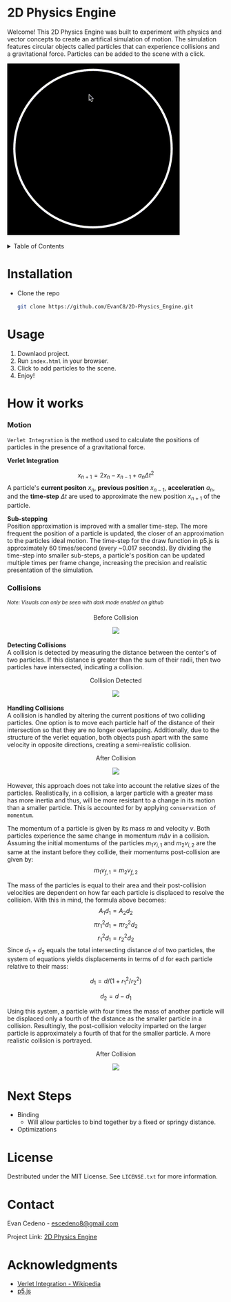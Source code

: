 # 2D Physics Engine
Welcome! This 2D Physics Engine was built to experiment with physics and vector concepts to create an artifical simulation of motion. The simulation features circular objects called particles that can experience collisions and a gravitational force. Particles can be added to the scene with a click.<br>
<!-- <img src="https://github.com/EvanC8/2D-Physics-Engine/assets/137731839/75f1ae1c-479b-4091-96eb-5752c00d31d9" width="200"> -->
![](https://github.com/EvanC8/2D-Physics-Engine/blob/main/simulation.gif)

<!-- TABLE OF CONTENTS -->
<details>
  <summary>Table of Contents</summary>
  <ol>
    <li><a href="installation">Installation</a></li>
    <li><a href="#usage">Usage</a></li>
    <li>
      <a href="#how-it-works">How it works</a>
      <ul>
        <li><a href="#motion">Motion</a></li>
        <li><a href="#collisions">Collisions</a></li>
      </ul>
    </li>
    <li><a href="#next-steps">Next Steps</a></li>
    <li><a href="#license">License</a></li>
    <li><a href="#contact">Contact</a></li>
    <li><a href="#acknowledgments">Acknowledgments</a></li>
  </ol>
</details>

# Installation
* Clone the repo
   ```sh
   git clone https://github.com/EvanC8/2D-Physics_Engine.git
   ```
# Usage
1. Downlaod project.
2. Run `index.html` in your browser.
3. Click to add particles to the scene.
4. Enjoy!

# How it works
### Motion
`Verlet Integration` is the method used to calculate the positions of particles in the presence of a gravitational force. 

**Verlet Integration**

$$x_{n+1} = 2x_{n} - x_{n-1} + a_{n}Δt^2$$
A particle's **current positon** $x_{n}$, **previous position** $x_{n-1}$, **acceleration** $a_{n}$, and the **time-step** $Δt$ are used to approximate the new position $x_{n+1}$ of the particle.

**Sub-stepping**
<br>Position approximation is improved with a smaller time-step. The more frequent the position of a particle is updated, the closer of an approximation to the particles ideal motion. The time-step for the draw function in p5.js is approximately 60 times/second (every ~0.017 seconds). By dividing the time-step into smaller sub-steps, a particle's position can be updated multiple times per frame change, increasing the precision and realistic presentation of the simulation. 

### Collisions
<sup><i>Note: Visuals can only be seen with dark mode enabled on github</i></sup>
<!-- ![BeforeCollision](https://github.com/EvanC8/2D-Physics-Engine/assets/137731839/83369bd5-8282-48cb-983c-6957958581f3) -->

<p align="center">Before Collision</p>
<p align="center">
  <img height="50" src="https://github.com/EvanC8/2D-Physics-Engine/assets/137731839/83369bd5-8282-48cb-983c-6957958581f3">
</p>

**Detecting Collisions**
<br>A collision is detected by measuring the distance between the center's of two particles. If this distance is greater than the sum of their radii, then two particles have intersected, indicating a collision.

<!--![AfterCollision](https://github.com/EvanC8/2D-Physics-Engine/assets/137731839/292f3dc9-3340-43df-837f-bfed42eae133) -->
<p align="center">Collision Detected</p>
<p align="center">
  <img height="50" src="https://github.com/EvanC8/2D-Physics-Engine/assets/137731839/292f3dc9-3340-43df-837f-bfed42eae133">
</p>

**Handling Collisions**
<br>A collision is handled by altering the current positions of two colliding particles. One option is to move each particle half of the distance of their intersection so that they are no longer overlapping. Additionally, due to the structure of the verlet equation, both objects push apart with the same velocity in opposite directions, creating a semi-realistic collision.

<!--![AfterCollision (1)](https://github.com/EvanC8/2D-Physics-Engine/assets/137731839/b4715a65-cf42-492a-8429-c2a974bdd6bb) -->
<p align="center">After Collision</p>
<p align="center">
  <img height="50" src="https://github.com/EvanC8/2D-Physics-Engine/assets/137731839/b4715a65-cf42-492a-8429-c2a974bdd6bb">
</p>


However, this approach does not take into account the relative sizes of the particles. Realistically, in a collision, a larger particle with a greater mass has more inertia and thus, will be more resistant to a change in its motion than a smaller particle. This is accounted for by applying `conservation of momentum`. 

The momentum of a particle is given by its mass $m$ and velocity $v$. Both particles experience the same change in momentum $mΔv$ in a collision. Assuming the initial momentums of the particles $m_{1}v_{i,1}$ and $m_{2}v_{i,2}$ are the same at the instant before they collide, their momentums post-collision are given by:
$$m_{1}v_{f,1} = m_{2}v_{f,2}$$

The mass of the particles is equal to their area and their post-collision velocities are dependent on how far each particle is displaced to resolve the collision. With this in mind, the formula above becomes:
$$A_{1}d_{1} = A_{2}d_{2}$$
$$πr_{1}^{2}d_{1} = πr_{2}^{2}d_{2}$$
$$r_{1}^{2}d_{1} = r_{2}^{2}d_{2}$$
Since $d_{1}$ + $d_{2}$ equals the total intersecting distance $d$ of two particles, the system of equations yields displacements in terms of $d$ for each particle relative to their mass: 

$$d_{1} = d/{(1+r_{1}^{2}/r_{2}^{2})}$$

$$d_{2} = d - d_{1}$$

Using this system, a particle with four times the mass of another particle will be displaced only a fourth of the distance as the smaller particle in a collision. Resultingly, the post-collision velocity imparted on the larger particle is approximately a fourth of that for the smaller particle. A more realistic collision is portrayed.

<!--![AfterCollision2](https://github.com/EvanC8/2D-Physics-Engine/assets/137731839/59acce82-172e-4ff5-9912-35e88f901bfe)-->
<p align="center">After Collision</p>
<p align="center">
  <img height="50" src="https://github.com/EvanC8/2D-Physics-Engine/assets/137731839/59acce82-172e-4ff5-9912-35e88f901bfe">
</p>

# Next Steps
* Binding
  * Will allow particles to bind together by a fixed or springy distance.
* Optimizations

# License
Destributed under the MIT License. See `LICENSE.txt` for more information.

# Contact
Evan Cedeno - escedeno8@gmail.com

Project Link: [2D Physics Engine](https://github.com/EvanC8/2D-Physics-Engine)

# Acknowledgments 
* [Verlet Integration - Wikipedia](https://en.wikipedia.org/wiki/Verlet_integration)
* [p5.js](https://p5js.org/)
